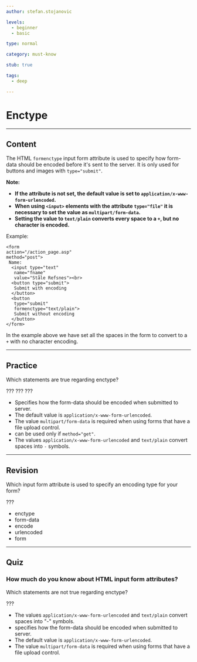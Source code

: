```yaml
---
author: stefan.stojanovic

levels:
  - beginner
  - basic

type: normal

category: must-know

stub: true

tags:
  - deep

---
```

# Enctype
---
## Content

The HTML `formenctype` input form attribute is used to specify how form-data should be encoded before it's sent to the server.
It is only used for buttons and images with `type="submit"`.

**Note:**
 - **If the attribute is not set, the default value is set to `application/x-www-form-urlencoded`.**
 - **When using `<input>` elements with the attribute `type="file"` it is necessary to set the value as `multipart/form-data`.**
 - **Setting the value to `text/plain` converts every space to a `+`, but no character is encoded.**
 
 Example:
 ```
<form 
 action="/action_page.asp"
 method="post">
  Name: 
   <input type="text" 
    name="fname"
    value="Ståle Refsnes"><br>
   <button type="submit">
    Submit with encoding
   </button>
   <button
    type="submit" 
    formenctype="text/plain">
    Submit without encoding
   </button>
</form>
```

In the example above we have set all the spaces in the form to convert to a `+` with no character encoding.

---
## Practice

Which statements are true regarding enctype?

???
???
???

* Specifies how the form-data should be encoded when submitted to server.
* The default value is `application/x-www-form-urlencoded`.
* The value `multipart/form-data` is required when using forms that have a file upload control.
* can be used only if `method="get"`.
* The values `application/x-www-form-urlencoded` and `text/plain` convert spaces into `-` symbols.

---
## Revision

Which input form attribute is used to specify an encoding type for your form?

???

* enctype
* form-data
* encode
* urlencoded
* form

---
## Quiz

### How much do you know about HTML input form attributes?

Which statements are not true regarding enctype?

???

* The values `application/x-www-form-urlencoded` and `text/plain` convert spaces into "-" symbols.
* specifies how the form-data should be encoded when submitted to server.
* The default value is `application/x-www-form-urlencoded`.
* The value `multipart/form-data` is required when using forms that have a file upload control.
